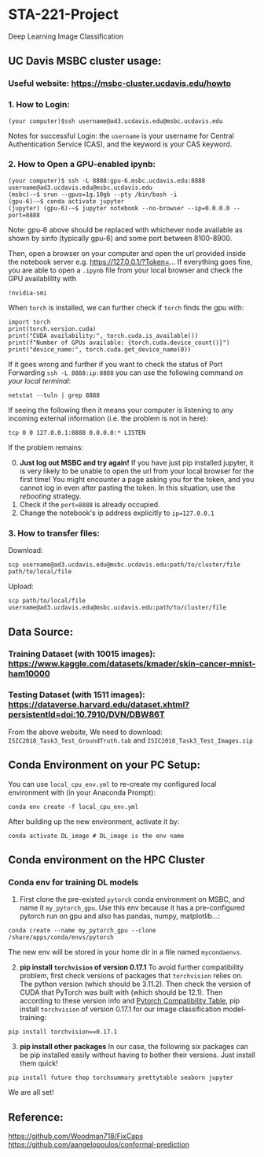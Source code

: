 # STA-221-Project
Deep Learning Image Classification

## UC Davis MSBC cluster usage:
### Useful website: https://msbc-cluster.ucdavis.edu/howto

### 1. How to Login:
```
(your computer)$ssh username@ad3.ucdavis.edu@msbc.ucdavis.edu
```
Notes for successful Login: the ```username``` is your username for Central Authentication Service (CAS), and the keyword is your CAS keyword.

### 2. How to Open a GPU-enabled ipynb:
```
(your computer)$ ssh -L 8888:gpu-6.msbc.ucdavis.edu:8888 username@ad3.ucdavis.edu@msbc.ucdavis.edu 
(msbc)-~$ srun --gpus=1g.10gb --pty /bin/bash -i
(gpu-6)-~$ conda activate jupyter
(jupyter) (gpu-6)-~$ jupyter notebook --no-browser --ip=0.0.0.0 --port=8888
```
Note: gpu-6 above should be replaced with whichever node available as shown by sinfo (typically gpu-6) and some port between 8100-8900.

Then, open a browser on your computer and open the url provided inside the notebook server e.g. https://127.0.0.1/?Token=...
If everything goes fine, you are able to open a ```.ipynb``` file from your local browser and check the GPU availablility with
```
!nvidia-smi
```
When `torch` is installed, we can further check if `torch` finds the gpu with:
```
import torch
print(torch.version.cuda)
print("CUDA availability:", torch.cuda.is_available())
print(f"Number of GPUs available: {torch.cuda.device_count()}")
print("device_name:", torch.cuda.get_device_name(0))
```

If it goes wrong and further if you want to check the status of Port Forwarding ```ssh -L 8888:ip:8888``` you can use the following command *on your local terminal*:
```
netstat --tuln | grep 8888
```
If seeing the following then it means your computer is listening to any incoming external information (i.e. the problem is not in here):
```
tcp 0 0 127.0.0.1:8888 0.0.0.0:* LISTEN
```
If the problem remains:

0. **Just log out MSBC and try again!** If you have just pip installed jupyter, it is very likely to be unable to open the url from your local browser for the first time! You might encounter a page asking you for the token, and you cannot log in even after pasting the token. In this situation, use the *rebooting* strategy.
1. Check if the ```port=8888``` is already occupied.
2. Change the notebook's ip address explicitly to ```ip=127.0.0.1```

### 3. How to transfer files:
Download:
```
scp username@ad3.ucdavis.edu@msbc.ucdavis.edu:path/to/cluster/file path/to/local/file
```
Upload:
```
scp path/to/local/file username@ad3.ucdavis.edu@msbc.ucdavis.edu:path/to/cluster/file
```

## Data Source:
### Training Dataset (with 10015 images): https://www.kaggle.com/datasets/kmader/skin-cancer-mnist-ham10000
### Testing Dataset (with 1511 images): https://dataverse.harvard.edu/dataset.xhtml?persistentId=doi:10.7910/DVN/DBW86T 

From the above website, We need to download: 	
```ISIC2018_Task3_Test_GroundTruth.tab``` and 	```ISIC2018_Task3_Test_Images.zip```

## Conda Environment on your PC Setup:
You can use ```local_cpu_env.yml``` to re-create my configured local environment with (in your Anaconda Prompt):
```
conda env create -f local_cpu_env.yml
```
After building up the new environment, activate it by:
```
conda activate DL_image # DL_image is the env name
```
## Conda environment on the HPC Cluster  
### Conda env for training DL models
1. First clone the pre-existed ```pytorch``` conda environment on MSBC, and name it `my_pytorch_gpu`. Use this env because it has a pre-configured pytorch run on gpu and also has pandas, numpy, matplotlib...:
```
conda create --name my_pytorch_gpu --clone /share/apps/conda/envs/pytorch
``` 
The new env will be stored in your home dir in a file named `mycondaenvs`.

2. **pip install `torchvision` of version 0.17.1** To avoid further compatibility problem, first check versions of packages that `torchvision` relies on. The python version (which should be 3.11.2). Then check the version of CUDA that PyTorch was built with (which should be 12.1). Then according to these version info and [Pytorch Compatibility Table](https://pytorch.org/get-started/previous-versions/), pip install `torchvision` of version 0.17.1 for our image classification model-training: 
```
pip install torchvision==0.17.1
```
3. **pip install other packages** In our case, the following six packages can be pip installed easily without having to bother their versions. Just install them quick!
```
pip install future thop torchsummary prettytable seaborn jupyter
```
We are all set!

## Reference:
https://github.com/Woodman718/FixCaps
https://github.com/aangelopoulos/conformal-prediction
